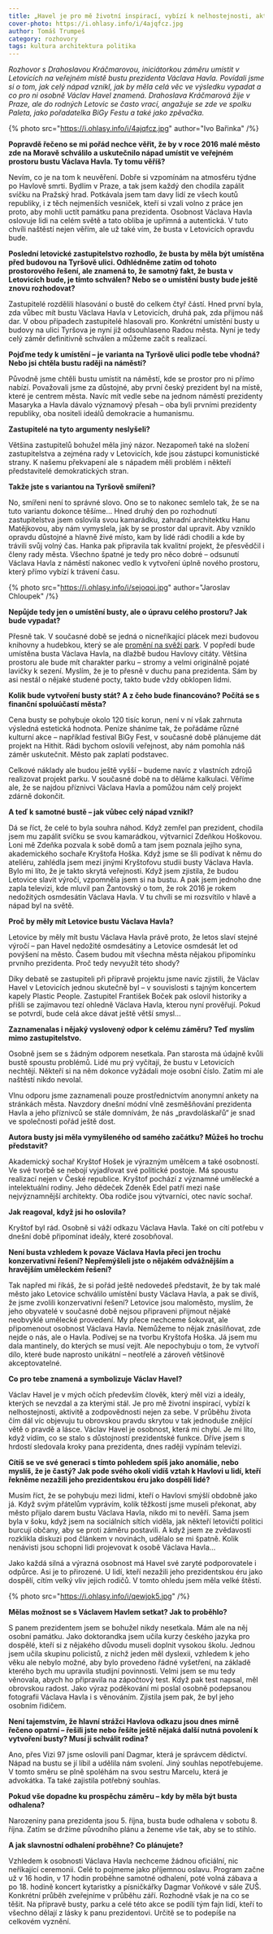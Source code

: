 ```yaml
---
title: „Havel je pro mě životní inspirací, vybízí k nelhostejnosti, aktivitě a zodpovědnosti nejen za sebe.“
cover-photo: https://i.ohlasy.info/i/4ajqfcz.jpg
author: Tomáš Trumpeš
category: rozhovory
tags: kultura architektura politika
---
```


*Rozhovor s Drahoslavou Kráčmarovou, iniciátorkou záměru umístit v Letovicích na veřejném místě bustu prezidenta Václava Havla. Povídali jsme si o tom, jak celý nápad vznikl, jak by měla celá věc ve výsledku vypadat a co pro ni osobně Václav Havel znamená. Drahoslava Kráčmarová žije v Praze, ale do rodných Letovic se často vrací, angažuje se zde ve spolku Paleta, jako pořadatelka BiGy Festu a také jako zpěvačka.*

{% photo src="https://i.ohlasy.info/i/4ajqfcz.jpg" author="Ivo Bařinka" /%}

**Popravdě řečeno se mi pořád nechce věřit, že by v roce 2016 malé město zde na Moravě schválilo a uskutečnilo nápad umístit ve veřejném prostoru bustu Václava Havla. Ty tomu věříš?**

Nevím, co je na tom k neuvěření. Dobře si vzpomínám na atmosféru týdne po Havlově smrti. Bydlím v Praze, a tak jsem každý den chodila zapálit svíčku na Pražský hrad. Potkávala jsem tam davy lidí ze všech koutů republiky, i z těch nejmenších vesniček, kteří si vzali volno z práce jen proto, aby mohli uctít památku pana prezidenta. Osobnost Václava Havla oslovuje lidi na celém světě a tato obliba je upřímná a autentická. V tuto chvíli naštěstí nejen věřím, ale už také vím, že busta v Letovicích opravdu bude.

**Poslední letovické zastupitelstvo rozhodlo, že busta by měla být umístěna před budovou na Tyršově ulici. Odhlédněme zatím od tohoto prostorového řešení, ale znamená to, že samotný fakt, že busta v Letovicích bude, je tímto schválen? Nebo se o umístění busty bude ještě znovu rozhodovat?**

Zastupitelé rozdělili hlasování o bustě do celkem čtyř částí. Hned první byla, zda vůbec mít bustu Václava Havla v Letovicích, druhá pak, zda přijmou náš dar. V obou případech zastupitelé hlasovali pro. Konkrétní umístění busty u budovy na ulici Tyršova je nyní již odsouhlaseno Radou města. Nyní je tedy celý záměr definitivně schválen a můžeme začít s realizací.

**Pojďme tedy k umístění – je varianta na Tyršově ulici podle tebe vhodná? Nebo jsi chtěla bustu raději na náměstí?**

Původně jsme chtěli bustu umístit na náměstí, kde se prostor pro ni přímo nabízí. Považovali jsme za důstojné, aby první český prezident byl na místě, které je centrem města. Navíc mít vedle sebe na jednom náměstí prezidenty Masaryka a Havla dávalo významový přesah – oba byli prvními prezidenty republiky, oba nositeli ideálů demokracie a humanismu. 

**Zastupitelé na tyto argumenty neslyšeli?**

Většina zastupitelů bohužel měla jiný názor. Nezapomeň také na složení zastupitelstva a zejména rady v Letovicích, kde jsou zástupci komunistické strany. K našemu překvapení ale s nápadem měli problém i někteří představitelé demokratických stran.

**Takže jste s variantou na Tyršově smířeni?**

No, smířeni není to správné slovo. Ono se to nakonec semlelo tak, že se na tuto variantu dokonce těšíme… Hned druhý den po rozhodnutí zastupitelstva jsem oslovila svou kamarádku, zahradní architektku Hanu Matějkovou, aby nám vymyslela, jak by se prostor dal upravit. Aby vzniklo opravdu důstojné a hlavně živé místo, kam by lidé rádi chodili a kde by trávili svůj volný čas. Hanka pak připravila tak kvalitní projekt, že přesvědčil i členy rady města. Všechno špatné je tedy pro něco dobré – odsunutí Václava Havla z náměstí nakonec vedlo k vytvoření úplně nového prostoru, který přímo vybízí k trávení času.

{% photo src="https://i.ohlasy.info/i/sejoqoi.jpg" author="Jaroslav Chloupek" /%}

**Nepůjde tedy jen o umístění busty, ale o úpravu celého prostoru? Jak bude vypadat?**

Přesně tak. V současné době se jedná o nicneříkající plácek mezi budovou knihovny a hudebkou, který se ale [promění na svěží park](http://data.ohlasy.info/2016/havel-busta.pdf). V popředí bude umístěna busta Václava Havla, na dlažbě budou Havlovy citáty. Většina prostoru ale bude mít charakter parku – stromy a velmi originálně pojaté lavičky k sezení. Myslím, že je to přesně v duchu pana prezidenta. Sám by asi nestál o nějaké studené pocty, takto bude vždy obklopen lidmi.

**Kolik bude vytvoření busty stát? A z čeho bude financováno? Počítá se s finanční spoluúčastí města?**

Cena busty se pohybuje okolo 120 tisíc korun, není v ní však zahrnuta výsledná estetická hodnota. Peníze sháníme tak, že pořádáme různé kulturní akce – například festival BiGy Fest, v současné době plánujeme dát projekt na Hithit. Rádi bychom oslovili veřejnost, aby nám pomohla náš záměr uskutečnit. Město pak zaplatí podstavec. 

Celkové náklady ale budou ještě vyšší – budeme navíc z vlastních zdrojů realizovat projekt parku. V současné době na to děláme kalkulaci. Věříme ale, že se najdou příznivci Václava Havla a pomůžou nám celý projekt zdárně dokončit. 

**A teď k samotné bustě – jak vůbec celý nápad vznikl?**

Dá se říct, že celé to byla souhra náhod. Když zemřel pan prezident, chodila jsem mu zapálit svíčku se svou kamarádkou, výtvarnicí Zdeňkou Hoškovou. Loni mě Zdeňka pozvala k sobě domů a tam jsem poznala jejího syna, akademického sochaře Kryštofa Hoška. Když jsme se šli podívat k němu do ateliéru, zahlédla jsem mezi jinými Kryštofovu studii busty Václava Havla. Bylo mi líto, že je takto skrytá veřejnosti. Když jsem zjistila, že budou Letovice slavit výročí, vzpomněla jsem si na bustu. A pak jsem jednoho dne zapla televizi, kde mluvil pan Žantovský o tom, že rok 2016 je rokem nedožitých osmdesátin Václava Havla. V tu chvíli se mi rozsvítilo v hlavě a nápad byl na světě.

**Proč by měly mít Letovice bustu Václava Havla?**

Letovice by měly mít bustu Václava Havla právě proto, že letos slaví stejné výročí – pan Havel nedožité osmdesátiny a Letovice osmdesát let od povýšení na město. Časem budou mít všechna města nějakou připomínku prvního prezidenta. Proč tedy nevyužít této shody?

Díky debatě se zastupiteli při přípravě projektu jsme navíc zjistili, že Václav Havel v Letovicích jednou skutečně byl – v souvislosti s tajným koncertem kapely Plastic People. Zastupitel František Boček pak oslovil historiky a přišli se zajímavou tezí ohledně Václava Havla, kterou nyní prověřují. Pokud se potvrdí, bude celá akce dávat ještě větší smysl…

**Zaznamenalas i nějaký vyslovený odpor k celému záměru? Teď myslím mimo zastupitelstvo.**

Osobně jsem se s žádným odporem nesetkala. Pan starosta má údajně kvůli bustě spoustu problémů. Lidé mu prý vyčítají, že bustu v Letovicích nechtějí. Někteří si na něm dokonce vyžádali moje osobní číslo. Zatím mi ale naštěstí nikdo nevolal.

Vlnu odporu jsme zaznamenali pouze prostřednictvím anonymní ankety na stránkách města. Navzdory dnešní módní vlně zesměšňování prezidenta Havla a jeho příznivců se stále domnívám, že nás „pravdoláskařů“ je snad ve společnosti pořád ještě dost. 

**Autora busty jsi měla vymyšleného od samého začátku? Můžeš ho trochu představit?**

Akademický sochař Kryštof Hošek je výrazným umělcem a také osobností. Ve své tvorbě se nebojí vyjadřovat své politické postoje. Má spoustu realizací nejen v České republice. Kryštof pochází z významné umělecké a intelektuální rodiny. Jeho dědeček Zdeněk Edel patří mezi naše nejvýznamnější architekty. Oba rodiče jsou výtvarníci, otec navíc sochař.

**Jak reagoval, když jsi ho oslovila?**

Kryštof byl rád. Osobně si váží odkazu Václava Havla. Také on cítí potřebu v dnešní době připomínat ideály, které zosobňoval.

**Není busta vzhledem k povaze Václava Havla přeci jen trochu konzervativní řešení? Nepřemýšleli jste o nějakém odvážnějším a hravějším uměleckém řešení?**

Tak napřed mi říkáš, že si pořád ještě nedovedeš představit, že by tak malé město jako Letovice schválilo umístění busty Václava Havla, a pak se divíš, že jsme zvolili konzervativní řešení? Letovice jsou maloměsto, myslím, že jeho obyvatelé v současné době nejsou připraveni přijmout nějaké neobvyklé umělecké provedení. My přece nechceme šokovat, ale připomenout osobnost Václava Havla. Nemůžeme to nějak znásilňovat, zde nejde o nás, ale o Havla. Podívej se na tvorbu Kryštofa Hoška. Já jsem mu dala mantinely, do kterých se musí vejít. Ale nepochybuju o tom, že vytvoří dílo, které bude naprosto unikátní – neotřelé a zároveň většinově akceptovatelné.

**Co pro tebe znamená a symbolizuje Václav Havel?**

Václav Havel je v mých očích především člověk, který měl vizi a ideály, kterých se nevzdal a za kterými stál. Je pro mě životní inspirací, vybízí k nelhostejnosti, aktivitě a zodpovědnosti nejen za sebe. V průběhu života čím dál víc objevuju tu obrovskou pravdu skrytou v tak jednoduše znějící větě o pravdě a lásce. Václav Havel je osobnost, která mi chybí. Je mi líto, když vidím, co se stalo s důstojností prezidentské funkce. Dříve jsem s hrdostí sledovala kroky pana prezidenta, dnes raději vypínám televizi.

**Cítíš se ve své generaci s tímto pohledem spíš jako anomálie, nebo myslíš, že je častý? Jak pode svého okolí vidíš vztah k Havlovi u lidí, kteří řekněme nezažili jeho prezidentskou éru jako dospělí lidé?**

Musím říct, že se pohybuju mezi lidmi, kteří o Havlovi smýšlí obdobně jako já. Když svým přátelům vyprávím, kolik těžkostí jsme museli překonat, aby město přijalo darem bustu Václava Havla, nikdo mi to nevěří. Sama jsem byla v šoku, když jsem na sociálních sítích viděla, jak někteří letovičtí politici burcují občany, aby se proti záměru postavili. A když jsem ze zvědavosti rozklikla diskuzi pod článkem v novinách, udělalo se mi špatně. Kolik nenávisti jsou schopni lidi projevovat k osobě Václava Havla…

Jako každá silná a výrazná osobnost má Havel své zaryté podporovatele i odpůrce. Asi je to přirozené. U lidí, kteří nezažili jeho prezidentskou éru jako dospělí, cítím velký vliv jejich rodičů. V tomto ohledu jsem měla velké štěstí.

{% photo src="https://i.ohlasy.info/i/qewjok5.jpg" /%}

**Mělas možnost se s Václavem Havlem setkat? Jak to proběhlo?**

S panem prezidentem jsem se bohužel nikdy nesetkala. Mám ale na něj osobní památku. Jako doktorandka jsem učila kurzy českého jazyka pro dospělé, kteří si z nějakého důvodu museli doplnit vysokou školu. Jednou jsem učila skupinu policistů, z nichž jeden měl dyslexii, vzhledem k jeho věku ale nebylo možné, aby bylo provedeno řádné vyšetření, na základě kterého bych mu upravila studijní povinnosti. Velmi jsem se mu tedy věnovala, abych ho připravila na zápočtový test. Když pak test napsal, měl obrovskou radost. Jako výraz poděkování mi poslal osobně podepsanou fotografii Václava Havla i s věnováním. Zjistila jsem pak, že byl jeho osobním řidičem.

**Není tajemstvím, že hlavní strážci Havlova odkazu jsou dnes mírně řečeno opatrní – řešili jste nebo řešíte ještě nějaká další nutná povolení k vytvoření busty? Musí ji schválit rodina?**

Ano, přes Vizi 97 jsme oslovili paní Dagmar, která je správcem dědictví. Nápad na bustu se jí líbil a udělila nám svolení. Jiný souhlas nepotřebujeme. V tomto směru se plně spoléhám na svou sestru Marcelu, která je advokátka. Ta také zajistila potřebný souhlas.

**Pokud vše dopadne ku prospěchu záměru – kdy by měla být busta odhalena?**

Narozeniny pana prezidenta jsou 5. října, busta bude odhalena v sobotu 8. října. Zatím se držíme původního plánu a ženeme vše tak, aby se to stihlo.

**A jak slavnostní odhalení proběhne? Co plánujete?**

Vzhledem k osobnosti Václava Havla nechceme žádnou oficiální, nic neříkající ceremonii. Celé to pojmeme jako příjemnou oslavu. Program začne už v 16 hodin, v 17 hodin proběhne samotné odhalení, poté volná zábava a po 18. hodině koncert kytaristky a písničkářky Dagmar Voňkové v sále ZUŠ. Konkrétní průběh zveřejníme v průběhu září. Rozhodně však je na co se těšit. Na přípravě busty, parku a celé této akce se podílí tým fajn lidí, kteří to všechno dělají z lásky k panu prezidentovi. Určitě se to podepíše na celkovém vyznění.
